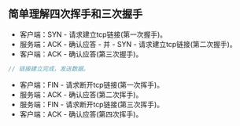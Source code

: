 ## 简单理解四次挥手和三次握手
* 客户端：SYN - 请求建立tcp链接(第一次握手)。
* 服务端：ACK - 确认应答 - 并 - SYN - 请求建立tcp链接(第二次握手)。
* 客户端：ACK - 确认应答(第三次握手)。
```javascript
// 链接建立完成，发送数据。
```
* 客户端：FIN - 请求断开tcp链接(第一次挥手)。
* 服务端：ACK - 确认应答(第二次挥手)。
* 服务端：FIN - 请求断开tcp链接(第三次挥手)。
* 客户端：ACK - 确认应答(第四次挥手)。
